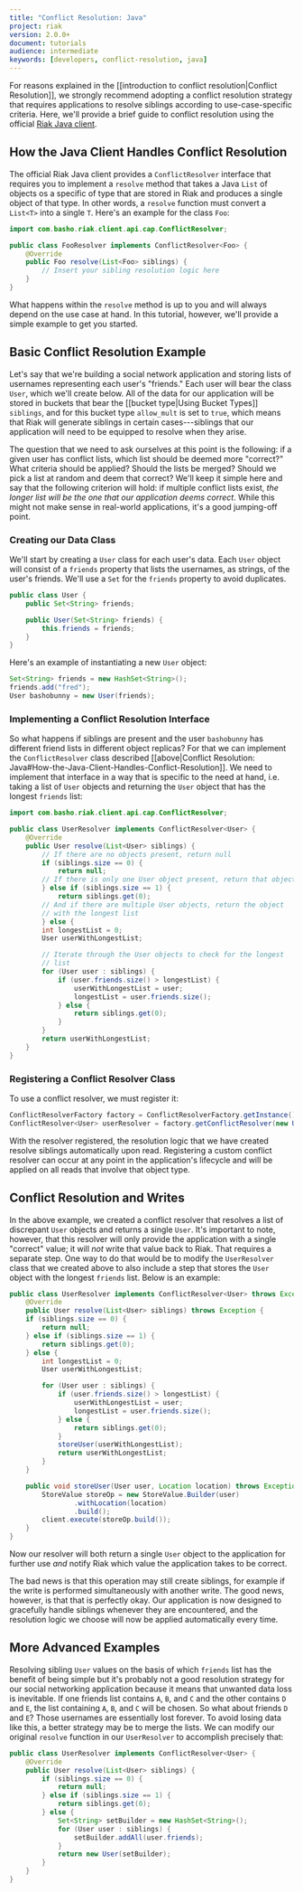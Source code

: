 ```yaml
---
title: "Conflict Resolution: Java"
project: riak
version: 2.0.0+
document: tutorials
audience: intermediate
keywords: [developers, conflict-resolution, java]
---
```


For reasons explained in the [[introduction to conflict
resolution|Conflict Resolution]], we strongly recommend adopting a
conflict resolution strategy that requires applications to resolve
siblings according to use-case-specific criteria. Here, we'll provide a
brief guide to conflict resolution using the official [Riak Java
client](https://github.com/basho/riak-java-client).

## How the Java Client Handles Conflict Resolution

The official Riak Java client provides a `ConflictResolver` interface
that requires you to implement a `resolve` method that takes a Java
`List` of objects os a specific of type that are stored in Riak and
produces a single object of that type. In other words, a `resolve`
function must convert a `List<T>` into a single `T`. Here's an example
for the class `Foo`:

```java
import com.basho.riak.client.api.cap.ConflictResolver;

public class FooResolver implements ConflictResolver<Foo> {
    @Override
    public Foo resolve(List<Foo> siblings) {
        // Insert your sibling resolution logic here
    }
}
```

What happens within the `resolve` method is up to you and will always
depend on the use case at hand. In this tutorial, however, we'll provide
a simple example to get you started.

## Basic Conflict Resolution Example

Let's say that we're building a social network application and storing
lists of usernames representing each user's "friends." Each user will
bear the class `User`, which we'll create below. All of the data for our
application will be stored in buckets that bear the [[bucket type|Using
Bucket Types]] `siblings`, and for this bucket type `allow_mult` is set
to `true`, which means that Riak will generate siblings in certain
cases---siblings that our application will need to be equipped to
resolve when they arise.

The question that we need to ask ourselves at this point is the
following: if a given user has conflict lists, which list should be
deemed more "correct?" What criteria should be applied? Should the lists
be merged? Should we pick a list at random and deem that correct? We'll
keep it simple here and say that the following criterion will hold: if
multiple conflict lists exist, _the longer list will be the one that our
application deems correct_. While this might not make sense in
real-world applications, it's a good jumping-off point.

### Creating our Data Class

We'll start by creating a `User` class for each user's data. Each `User`
object will consist of a `friends` property that lists the usernames, as
strings, of the user's friends. We'll use a `Set` for the `friends`
property to avoid duplicates.

```java
public class User {
    public Set<String> friends;

    public User(Set<String> friends) {
        this.friends = friends;
    }
}
```

Here's an example of instantiating a new `User` object:

```java
Set<String> friends = new HashSet<String>();
friends.add("fred");
User bashobunny = new User(friends);
```

### Implementing a Conflict Resolution Interface

So what happens if siblings are present and the user `bashobunny` has
different friend lists in different object replicas? For that we can
implement the `ConflictResolver` class described [[above|Conflict
Resolution: Java#How-the-Java-Client-Handles-Conflict-Resolution]]. We
need to implement that interface in a way that is specific to the need
at hand, i.e. taking a list of `User` objects and returning the `User`
object that has the longest `friends` list:

```java
import com.basho.riak.client.api.cap.ConflictResolver;

public class UserResolver implements ConflictResolver<User> {
    @Override
    public User resolve(List<User> siblings) {
        // If there are no objects present, return null
        if (siblings.size == 0) {
            return null;
        // If there is only one User object present, return that object
        } else if (siblings.size == 1) {
            return siblings.get(0);
        // And if there are multiple User objects, return the object
        // with the longest list
        } else {
        int longestList = 0;
        User userWithLongestList;

        // Iterate through the User objects to check for the longest
        // list
        for (User user : siblings) {
            if (user.friends.size() > longestList) {
                userWithLongestList = user;
                longestList = user.friends.size();
            } else {
                return siblings.get(0);
            }
        }
        return userWithLongestList;
    }
}
```

### Registering a Conflict Resolver Class

To use a conflict resolver, we must register it:

```java
ConflictResolverFactory factory = ConflictResolverFactory.getInstance();
ConflictResolver<User> userResolver = factory.getConflictResolver(new UserResolver());
```

With the resolver registered, the resolution logic that we have created
resolve siblings automatically upon read. Registering a custom conflict
resolver can occur at any point in the application's lifecycle and will
be applied on all reads that involve that object type.

## Conflict Resolution and Writes

In the above example, we created a conflict resolver that resolves a list
of discrepant `User` objects and returns a single `User`. It's important
to note, however, that this resolver will only provide the application
with a single "correct" value; it will _not_ write that value back to
Riak. That requires a separate step. One way to do that would be to
modify the `UserResolver` class that we created above to also include a
step that stores the `User` object with the longest `friends` list.
Below is an example:

```java
public class UserResolver implements ConflictResolver<User> throws Exception {
    @Override
    public User resolve(List<User> siblings) throws Exception {
    if (siblings.size == 0) {
        return null;
    } else if (siblings.size == 1) {
        return siblings.get(0);
    } else {
        int longestList = 0;
        User userWithLongestList;

        for (User user : siblings) {
            if (user.friends.size() > longestList) {
                userWithLongestList = user;
                longestList = user.friends.size();
            } else {
                return siblings.get(0);
            }
            storeUser(userWithLongestList);
            return userWithLongestList;
        }
    }

    public void storeUser(User user, Location location) throws Exception {
        StoreValue storeOp = new StoreValue.Builder(user)
                .withLocation(location)
                .build();
        client.execute(storeOp.build());
    }
}
```

Now our resolver will both return a single `User` object to the
application for further use _and_ notify Riak which value the
application takes to be correct.

The bad news is that this operation may still create siblings, for
example if the write is performed simultaneously with another write. The
good news, however, is that that is perfectly okay.  Our application is
now designed to gracefully handle siblings whenever they are
encountered, and the resolution logic we choose will now be applied
automatically every time.

## More Advanced Examples

Resolving sibling `User` values on the basis of which `friends` list has
the benefit of being simple but it's probably not a good resolution
strategy for our social networking application because it means that
unwanted data loss is inevitable. If one friends list contains `A`, `B`,
and `C` and the other contains `D` and `E`, the list containing `A`,
`B`, and `C` will be chosen. So what about friends `D` and `E`? Those
usernames are essentially lost forever. To avoid losing data like this,
a better strategy may be to merge the lists. We can modify our original
`resolve` function in our `UserResolver` to accomplish precisely that:

```java
public class UserResolver implements ConflictResolver<User> {
    @Override
    public User resolve(List<User> siblings) {
        if (siblings.size == 0) {
            return null;
        } else if (siblings.size == 1) {
            return siblings.get(0);
        } else {
            Set<String> setBuilder = new HashSet<String>();
            for (User user : siblings) {
                setBuilder.addAll(user.friends);
            }
            return new User(setBuilder);
        }
    }
}
```
